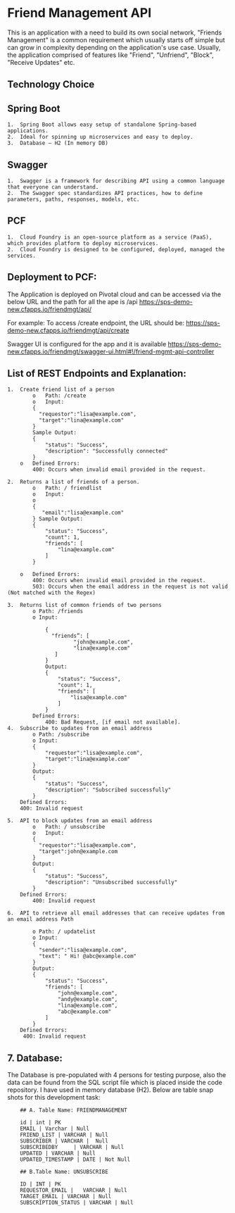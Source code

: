 # Friend Management API

This is an application with a need to build its own social network, "Friends Management" is a common requirement which usually starts off simple but can grow in complexity depending on the application's use case. Usually, the application comprised of features like "Friend", "Unfriend", "Block", "Receive Updates" etc.

## Technology Choice

## Spring Boot
	1.	Spring Boot allows easy setup of standalone Spring-based applications.
	2.	Ideal for spinning up microservices and easy to deploy.
	3.	Database – H2 (In memory DB)

## Swagger
	1.	Swagger is a framework for describing API using a common language that everyone can understand.
	2.	The Swagger spec standardizes API practices, how to define parameters, paths, responses, models, etc.

## PCF
	1.	Cloud Foundry is an open-source platform as a service (PaaS), which provides platform to deploy microservices. 
	2.	Cloud Foundry is designed to be configured, deployed, managed the services.

## Deployment to PCF:
The Application is deployed on Pivotal cloud and can be accessed via the below URL and the path for all the ape is /api https://sps-demo-new.cfapps.io/friendmgt/api/

For example: To access /create endpoint, the URL should be:
https://sps-demo-new.cfapps.io/friendmgt/api/create

Swagger UI is configured for the app and it is available https://sps-demo-new.cfapps.io/friendmgt/swagger-ui.html#!/friend-mgmt-api-controller

## List of REST Endpoints and Explanation:
	1.	Create friend list of a person
			o	Path: /create
			o	Input:
			{
			  "requestor":"lisa@example.com",
			  "target":"lina@example.com"
			}
			Sample Output:
			{
			    "status": "Success",
			    "description": "Successfully connected"
			}
		o	Defined Errors:
			400: Occurs when invalid email provided in the request.
	
	2.	Returns a list of friends of a person.
			o	Path: / friendlist
			o	Input:
			o	
			{
			   "email":"lisa@example.com"
			} Sample Output:
			{
			    "status": "Success",
			    "count": 1,
			    "friends": [
			        "lina@example.com"
			    ]
			}
	
		o	Defined Errors:
			400: Occurs when invalid email provided in the request.
			503: Occurs when the email address in the request is not valid (Not matched with the Regex)
	
	3.	Returns list of common friends of two persons
			o Path: /friends
			o Input:
		
				{
				  "friends”: [
				         "john@example.com",
				         "lina@example.com"
				   ]
				}
				Output:
				{
				    "status": "Success",
				    "count": 1,
				    "friends": [
				        "lisa@example.com"
				    ]
				}
			Defined Errors:
				400: Bad Request, [if email not available].
	4.	Subscribe to updates from an email address  
			o Path: /subscribe
			o Input:
			{
				"requestor":"lisa@example.com",
				"target":"lina@example.com"
			}
			Output:
			{
			    "status": "Success",
			    "description": "Subscribed successfully"
			}
		Defined Errors:
		400: Invalid request
	
	5.	API to block updates from an email address
			o	Path: / unsubscribe
			o	Input:
			{
			  "requestor":"lisa@example.com",
			  "target":john@example.com
			}
			Output:
			{
			    "status": "Success",
			    "description": "Unsubscribed successfully"
			}
		Defined Errors:
			400: Invalid request
	
	6.	API to retrieve all email addresses that can receive updates from an email address Path 
	
			o Path: / updatelist
			o Input:
			{
			  "sender":"lisa@example.com",
			  "text": " Hi! @abc@example.com"
			}
			Output:
			{
			    "status": "Success",
			    "friends": [
			        "john@example.com",
			        "andy@example.com",
			        "lina@example.com",
			        "abc@example.com"
			    ]
			}
		Defined Errors:
		 400: Invalid request

## 7. Database:
The Database is pre-populated with 4 persons for testing purpose, also the data can be found from the SQL script file which is placed inside the code repository. I have used in memory database (H2).
Below are table snap shots for this development task:



		## A. Table Name: FRIENDMANAGEMENT
		
		id | int | PK
		EMAIL | Varchar | Null
		FRIEND_LIST | VARCHAR | Null
		SUBSCRIBER | VARCHAR |  Null
		SUBSCRIBEDBY	 | VARCHAR | Null
		UPDATED | VARCHAR | Null
		UPDATED_TIMESTAMP | DATE | Not Null
		
		## B.Table Name: UNSUBSCRIBE
		
		ID | INT | PK
		REQUESTOR_EMAIL | 	VARCHAR | Null
		TARGET_EMAIL | VARCHAR | Null
		SUBSCRIPTION_STATUS | VARCHAR | Null


